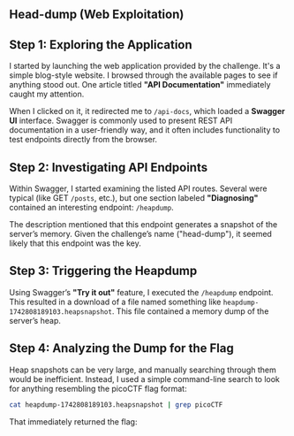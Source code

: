 ## Head-dump (Web Exploitation)



## Step 1: Exploring the Application

I started by launching the web application provided by the challenge. It's a simple blog-style website. I browsed through the available pages to see if anything stood out. One article titled **"API Documentation"** immediately caught my attention.

When I clicked on it, it redirected me to `/api-docs`, which loaded a **Swagger UI** interface. Swagger is commonly used to present REST API documentation in a user-friendly way, and it often includes functionality to test endpoints directly from the browser.

## Step 2: Investigating API Endpoints

Within Swagger, I started examining the listed API routes. Several were typical (like GET `/posts`, etc.), but one section labeled **"Diagnosing"** contained an interesting endpoint: `/heapdump`.

The description mentioned that this endpoint generates a snapshot of the server’s memory. Given the challenge’s name ("head-dump"), it seemed likely that this endpoint was the key.

## Step 3: Triggering the Heapdump

Using Swagger’s **"Try it out"** feature, I executed the `/heapdump` endpoint. This resulted in a download of a file named something like `heapdump-1742808189103.heapsnapshot`. This file contained a memory dump of the server’s heap.

## Step 4: Analyzing the Dump for the Flag

Heap snapshots can be very large, and manually searching through them would be inefficient. Instead, I used a simple command-line search to look for anything resembling the picoCTF flag format:

```bash
cat heapdump-1742808189103.heapsnapshot | grep picoCTF
```

That immediately returned the flag:


